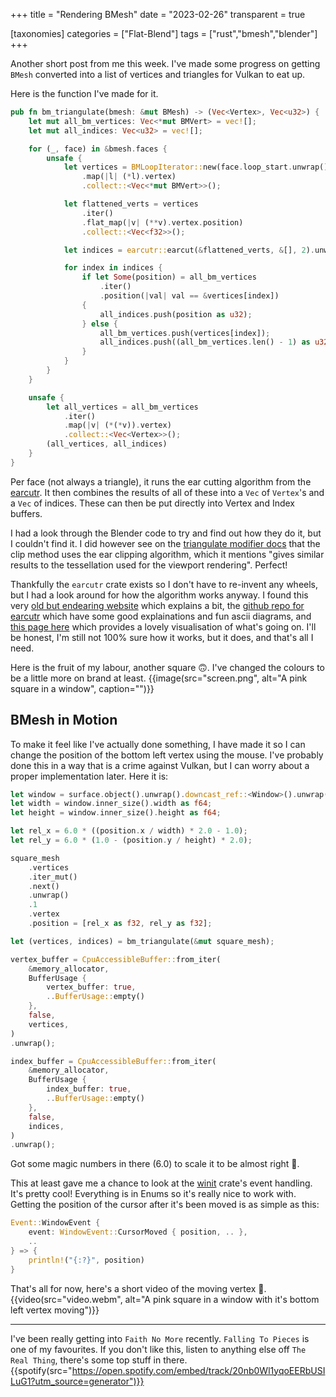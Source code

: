 +++
title = "Rendering BMesh"
date = "2023-02-26"
transparent = true

[taxonomies]
categories = ["Flat-Blend"]
tags = ["rust","bmesh","blender"]
+++

Another short post from me this week. I've made some progress on getting `BMesh` converted into a list of vertices and triangles for Vulkan to eat up.

Here is the function I've made for it.
``` rust
pub fn bm_triangulate(bmesh: &mut BMesh) -> (Vec<Vertex>, Vec<u32>) {
    let mut all_bm_vertices: Vec<*mut BMVert> = vec![];
    let mut all_indices: Vec<u32> = vec![];

    for (_, face) in &bmesh.faces {
        unsafe {
            let vertices = BMLoopIterator::new(face.loop_start.unwrap())
                .map(|l| (*l).vertex)
                .collect::<Vec<*mut BMVert>>();

            let flattened_verts = vertices
                .iter()
                .flat_map(|v| (**v).vertex.position)
                .collect::<Vec<f32>>();

            let indices = earcutr::earcut(&flattened_verts, &[], 2).unwrap();

            for index in indices {
                if let Some(position) = all_bm_vertices
                    .iter()
                    .position(|val| val == &vertices[index])
                {
                    all_indices.push(position as u32);
                } else {
                    all_bm_vertices.push(vertices[index]);
                    all_indices.push((all_bm_vertices.len() - 1) as u32);
                }
            }
        }
    }

    unsafe {
        let all_vertices = all_bm_vertices
            .iter()
            .map(|v| (*(*v)).vertex)
            .collect::<Vec<Vertex>>();
        (all_vertices, all_indices)
    }
}
```

Per face (not always a triangle), it runs the ear cutting algorithm from the [earcutr](https://crates.io/crates/earcutr).
It then combines the results of all of these into a `Vec` of `Vertex`'s and a `Vec` of indices.
These can then be put directly into Vertex and Index buffers.

I had a look through the Blender code to try and find out how they do it, but I couldn't find it. I did however see on the [triangulate modifier docs](https://docs.blender.org/manual/en/latest/modeling/modifiers/generate/triangulate.html) that the clip method uses the ear clipping algorithm, which it mentions "gives similar results to the tessellation used for the viewport rendering". Perfect!

Thankfully the `earcutr` crate exists so I don't have to re-invent any wheels, but I had a look around for how the algorithm works anyway. I found this very [old but endearing website](https://www.personal.kent.edu/~rmuhamma/Compgeometry/MyCG/TwoEar/two-ear.htm) which explains a bit, the [github repo for earcutr](https://github.com/donbright/earcutr) which have some good explainations and fun ascii diagrams, and [this page here](https://twohiccups.github.io/Ear-Clipping/) which provides a lovely visualisation of what's going on. I'll be honest, I'm still not 100% sure how it works, but it does, and that's all I need.


Here is the fruit of my labour, another square 🙃. I've changed the colours to be a little more on brand at least.
{{image(src="screen.png", alt="A pink square in a window", caption="")}}

## BMesh in Motion

To make it feel like I've actually done something, I have made it so I can change the position of the bottom left vertex using the mouse.
I've probably done this in a way that is a crime against Vulkan, but I can worry about a proper implementation later. Here it is:

```rust
let window = surface.object().unwrap().downcast_ref::<Window>().unwrap();
let width = window.inner_size().width as f64;
let height = window.inner_size().height as f64;

let rel_x = 6.0 * ((position.x / width) * 2.0 - 1.0);
let rel_y = 6.0 * (1.0 - (position.y / height) * 2.0);

square_mesh
    .vertices
    .iter_mut()
    .next()
    .unwrap()
    .1
    .vertex
    .position = [rel_x as f32, rel_y as f32];

let (vertices, indices) = bm_triangulate(&mut square_mesh);

vertex_buffer = CpuAccessibleBuffer::from_iter(
    &memory_allocator,
    BufferUsage {
        vertex_buffer: true,
        ..BufferUsage::empty()
    },
    false,
    vertices,
)
.unwrap();

index_buffer = CpuAccessibleBuffer::from_iter(
    &memory_allocator,
    BufferUsage {
        index_buffer: true,
        ..BufferUsage::empty()
    },
    false,
    indices,
)
.unwrap();
```

Got some magic numbers in there (6.0) to scale it to be almost right 🤮.

This at least gave me a chance to look at the [winit](https://crates.io/crates/winit) crate's event handling. It's pretty cool!
Everything is in Enums so it's really nice to work with. Getting the position of the cursor after it's been moved is as simple as this:

```rust
Event::WindowEvent {
    event: WindowEvent::CursorMoved { position, .. },
    ..
} => {
    println!("{:?}", position)
}
```

That's all for now, here's a short video of the moving vertex 👀.
{{video(src="video.webm", alt="A pink square in a window with it's bottom left vertex moving")}}

---



I've been really getting into `Faith No More` recently. `Falling To Pieces` is one of my favourites. If you don't like this, listen to anything else off `The Real Thing`, there's some top stuff in there.
{{spotify(src="https://open.spotify.com/embed/track/20nb0Wl1yqoEERbUSILuG1?utm_source=generator")}}